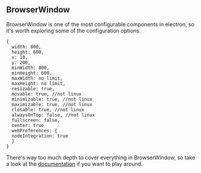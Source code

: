 ## BrowserWindow

BrowserWindow is one of the most configurable components in electron, so it's worth exploring some of the configuration options.

```
{
  width: 800,
  height: 600,
  x: 10,
  y: 200,
  minWidth: 800,
  minHeight: 600,
  maxWidth: no limit,
  maxHeight: no limit,
  resizable: true,
  movable: true, //not linux
  minimizable: true, //not linux
  maximizable: true, //not linux
  closable: true, //not linux
  alwaysOnTop: false, //not linux
  fullscreen: false,
  center: true
  webPreferences: {
  nodeIntegration: true
  }
}
```

There's way too much depth to cover everything in BrowserWindow, so take a look at the [documentation](https://electronjs.org/docs/api/browser-window) if you want to play around.
